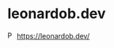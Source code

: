 # leonardob.dev
[<img src="https://leonardob.dev/favicon.ico" alt="Portifólio" width="15">](https://leonardob.dev)
https://leonardob.dev/
